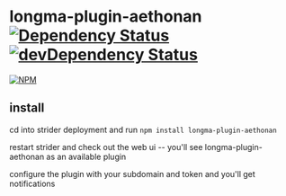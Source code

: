 # longma-plugin-aethonan [![Dependency Status][dep-img]][dep-link] [![devDependency Status][dev-dep-img]][dev-dep-link]

[![NPM][npm-badge-img]][npm-badge-link]

## install

cd into strider deployment and run `npm install longma-plugin-aethonan`

restart strider and check out the web ui -- you'll see longma-plugin-aethonan as an available plugin

configure the plugin with your subdomain and token and you'll get notifications

[dev-dep-img]: https://david-dm.org/longmabot/longma-plugin-aethonan/dev-status.svg
[dev-dep-link]: https://david-dm.org/longmabot/longma-plugin-aethonan#info=devDependencies
[dep-img]: https://david-dm.org/longmabot/longma-plugin-aethonan.svg
[dep-link]: https://david-dm.org/longmabot/longma-plugin-aethonan
[npm-badge-img]: https://nodei.co/npm/longma-plugin-aethonan.png?downloads=true&stars=true
[npm-badge-link]: https://nodei.co/npm/longma-plugin-aethonan/
